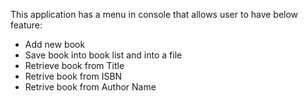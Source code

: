 This application has a menu in console that allows user to have below feature:
- Add new book
- Save book into book list and into a file
- Retrieve book from Title
- Retrive book from ISBN
- Retrive book from Author Name